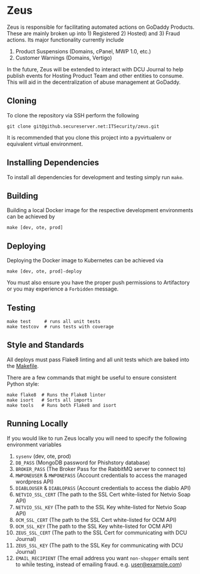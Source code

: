 # Zeus

Zeus is responsible for facilitating automated actions on GoDaddy Products. 
These are mainly broken up into 1) Registered 2) Hosted) and 3) Fraud actions. Its major functionality currently include
 1. Product Suspensions (Domains, cPanel, MWP 1.0, etc.)
 2. Customer Warnings (Domains, Vertigo)
 
In the future, Zeus will be extended to interact with DCU Journal to help publish events for Hosting Product Team and other entities
to consume. This will aid in the decentralization of abuse management at GoDaddy.

## Cloning
To clone the repository via SSH perform the following
```
git clone git@github.secureserver.net:ITSecurity/zeus.git
```

It is recommended that you clone this project into a pyvirtualenv or equivalent virtual environment.

## Installing Dependencies
To install all dependencies for development and testing simply run `make`.

## Building
Building a local Docker image for the respective development environments can be achieved by
```
make [dev, ote, prod]
```

## Deploying
Deploying the Docker image to Kubernetes can be achieved via
```
make [dev, ote, prod]-deploy
```
You must also ensure you have the proper push permissions to Artifactory or you may experience a `Forbidden` message.

## Testing
```
make test     # runs all unit tests
make testcov  # runs tests with coverage
```

## Style and Standards
All deploys must pass Flake8 linting and all unit tests which are baked into the [Makefile](Makfile).

There are a few commands that might be useful to ensure consistent Python style:

```
make flake8  # Runs the Flake8 linter
make isort   # Sorts all imports
make tools   # Runs both Flake8 and isort
```

## Running Locally
If you would like to run Zeus locally you will need to specify the following environment variables
 1. `sysenv` (dev, ote, prod)
 2. `DB_PASS` (MongoDB password for Phishstory database)
 3. `BROKER_PASS` (The Broker Pass for the RabbitMQ server to connect to)
 4. `MWPONEUSER` & `MWPONEPASS` (Account credentials to access the managed wordpress API)
 5. `DIABLOUSER` & `DIABLOPASS` (Account credentials to access the diablo API)
 6. `NETVIO_SSL_CERT` (The path to the SSL Cert white-listed for Netvio Soap API)
 7. `NETVIO_SSL_KEY` (The path to the SSL Key white-listed for Netvio Soap API)
 8. `OCM_SSL_CERT` (The path to the SSL Cert white-listed for OCM API)
 9. `OCM_SSL_KEY` (The path to the SSL Key white-listed for OCM API)
 10. `ZEUS_SSL_CERT` (The path to the SSL Cert for communicating with DCU Journal)
 11. `ZEUS_SSL_KEY` (The path to the SSL Key for communicating with DCU Journal)
 12. `EMAIL_RECIPIENT` (The email address you want `non-shopper` emails sent to while testing, instead of emailing fraud. e.g. user@example.com)
